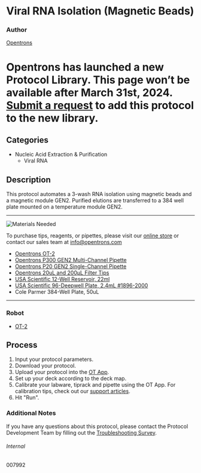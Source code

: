 # Viral RNA Isolation (Magnetic Beads)

### Author
[Opentrons](https://opentrons.com/)


# Opentrons has launched a new Protocol Library. This page won’t be available after March 31st, 2024. [Submit a request](https://docs.google.com/forms/d/e/1FAIpQLSdYYp9QCKow4nn0KlCVsMS3HX0eJ0N9O7-erajKvcpT0lWbSg/viewform) to add this protocol to the new library.

## Categories
* Nucleic Acid Extraction & Purification
	* Viral RNA

## Description
This protocol automates a 3-wash RNA isolation using magnetic beads and a magnetic module GEN2. Purified elutions are transferred to a 384 well plate mounted on a temperature module GEN2.

---
![Materials Needed](https://s3.amazonaws.com/opentrons-protocol-library-website/custom-README-images/001-General+Headings/materials.png)

To purchase tips, reagents, or pipettes, please visit our [online store](https://shop.opentrons.com/) or contact our sales team at [info@opentrons.com](mailto:info@opentrons.com)

* [Opentrons OT-2](https://shop.opentrons.com/collections/ot-2-robot/products/ot-2)
* [Opentrons P300 GEN2 Multi-Channel Pipette](https://shop.opentrons.com/collections/ot-2-pipettes/products/8-channel-electronic-pipette)
* [Opentrons P20 GEN2 Single-Channel Pipette](https://shop.opentrons.com/collections/ot-2-pipettes/products/single-channel-electronic-pipette)
* [Opentrons 20uL and 200µL Filter Tips](https://shop.opentrons.com/collections/opentrons-tips)
* [USA Scientific 12-Well Reservoir, 22ml](https://www.usascientific.com/12-channel-automation-reservoir/p/1061-8150)
* [USA Scientific 96-Deepwell Plate, 2.4mL #1896-2000](https://www.usascientific.com/plateone-96-deep-well-2ml/p/PlateOne-96-Deep-Well-2mL)
* Cole Parmer 384-Well Plate, 50uL

---

### Robot
* [OT-2](https://opentrons.com/ot-2)

## Process

1. Input your protocol parameters.
2. Download your protocol.
3. Upload your protocol into the [OT App](https://opentrons.com/ot-app).
4. Set up your deck according to the deck map.
5. Calibrate your labware, tiprack and pipette using the OT App. For calibration tips, check out our [support articles](https://support.opentrons.com/en/collections/1559720-guide-for-getting-started-with-the-ot-2).
6. Hit "Run".

### Additional Notes
If you have any questions about this protocol, please contact the Protocol Development Team by filling out the [Troubleshooting Survey](https://protocol-troubleshooting.paperform.co/).

###### Internal
007992
